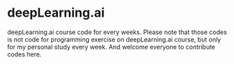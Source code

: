 # deepLearning.ai
deepLearning.ai course code for every weeks. Please note that those codes is not code for programming exercise on deepLearning.ai course, but only for my personal study every week.  And welcome everyone to contribute codes here.
